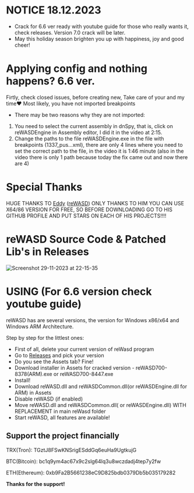 # NOTICE 18.12.2023
- Crack for 6.6 ver ready with youtube guide for those who really wants it, check releases. Version 7.0 crack will be later.
- May this holiday season brighten you up with happiness, joy and good cheer!

# Applying config and nothing happens? 6.6 ver.
Firtly, check closed issues, before creating new, Take care of your and my time❤️
Most likely, you have not imported breakpoints

- There may be two reasons why they are not imported:
1. You need to select the current assembly in dnSpy, that is, click on reWASDEngine in Assembly editor, I did it in the video at 2:15.
2. Change the paths to the file reWASDEngine.exe in the file with breakpoints (1337_pus...xml), there are only 4 lines where you need to set the correct path to the file, in the video it is 1:46 minute (also in the video there is only 1 path because today the fix came out and now there are 4)

# Special Thanks
HUGE THANKS TO [Eddy](https://github.com/RedDot-3ND7355) ([reWASD](https://github.com/RedDot-3ND7355/reWASD)) ONLY THANKS TO HIM YOU CAN USE X64/86 VERSION FOR FREE, SO BEFORE DOWNLOADING GO TO HIS GITHUB PROFILE AND PUT STARS ON EACH OF HIS PROJECTS!!!!

# reWASD Source Code & Patched Lib's in Releases

![Screenshot 29-11-2023 at 22-15-35](https://github.com/EugeneSunrise/reWASD/assets/56397706/1d3e6290-73b2-4d19-a826-17667841aaed)


# USING (For 6.6 version check youtube guide)
reWASD has are several versions, the version for Windows x86/x64 and Windows ARM Architecture.

Step by step for the littlest ones:
- First of all, delete your current version of reWasd program
- Go to [Releases](https://github.com/EugeneSunrise/reWASD/releases) and pick your version
- Do you see the Assets tab? Fine!
- Download installer in Assets for cracked version - reWASD700-8378(ARM).exe or reWASD700-8447.exe
- Install!
- Download reWASD.dll and reWASDCommon.dll(or reWASDEngine.dll for ARM) in Assets
- Disable reWASD (if enabled)
- Move reWASD.dll and reWASDCommon.dll( or reWASDEngine.dll) WITH REPLACEMENT in main reWasd folder
- Start reWASD, all features are available!


## Support the project financially

TRX(Tron): TGztJ8FSwKNSrigESddGq6euHa9UgtkujG

BTC(Bitcoin): bc1q9ym4ac67x9c2slg64lq3u8wczdadj4tep7y2fw

ETH(Ethereum): 0xb9Fa2B5661238eC9D825bdb0379Db5b035179282

**Thanks for the support!**

